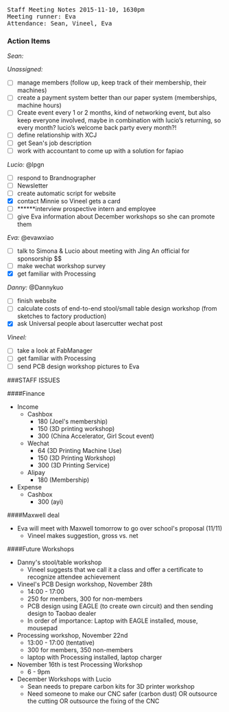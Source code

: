 <pre>
Staff Meeting Notes 2015-11-10, 1630pm
Meeting runner: Eva
Attendance: Sean, Vineel, Eva
</pre>

### Action Items

*Sean:*

*Unassigned:*
- [ ] manage members (follow up, keep track of their membership, their machines)
- [ ] create a payment system better than our paper system (memberships, machine hours)
- [ ] Create event every 1 or 2 months, kind of networking event, but also keep everyone involved, maybe in combination with lucio’s returning, so every month? lucio’s welcome back party every month?!
- [ ] define relationship with XCJ
- [ ] get Sean's job description
- [ ] work with accountant to come up with a solution for fapiao

*Lucio:* @lpgn
- [ ] respond to Brandnographer
- [ ] Newsletter
- [ ] create automatic script for website
- [x] contact Minnie so Vineel gets a card
- [ ] ******interview prospective intern and employee
- [ ] give Eva information about December workshops so she can promote them

*Eva:* @evawxiao
- [ ] talk to Simona & Lucio about meeting with Jing An official for sponsorship $$
- [ ] make wechat workshop survey
- [x] get familiar with Processing

*Danny:* @Dannykuo
- [ ] finish website
- [ ] calculate costs of end-to-end stool/small table design workshop (from sketches to factory production)
- [x] ask Universal people about lasercutter wechat post

*Vineel:* 
- [ ] take a look at FabManager
- [ ] get familiar with Processing
- [ ] send PCB design workshop pictures to Eva

###STAFF ISSUES

####Finance
* Income
  * Cashbox
    * 180 (Joel's membership)
    * 150 (3D printing workshop)
    * 300 (China Accelerator, Girl Scout event)
  * Wechat
    * 64 (3D Printing Machine Use)
    * 150 (3D Printing Workshop)
    * 300 (3D Printing Service)
  * Alipay
    * 180 (Membership)
* Expense
  * Cashbox
    * 300 (ayi)
    
####Maxwell deal
* Eva will meet with Maxwell tomorrow to go over school's proposal (11/11)
  * Vineel makes suggestion, gross vs. net
 
####Future Workshops
* Danny's stool/table workshop
  * Vineel suggests that we call it a class and offer a certificate to recognize attendee achievement
* Vineel's PCB Design workshop, November 28th
  * 14:00 - 17:00
  * 250 for members, 300 for non-members
  * PCB design using EAGLE (to create own circuit) and then sending design to Taobao dealer
  * In order of importance: Laptop with EAGLE installed, mouse, mousepad
* Processing workshop, November 22nd
  * 13:00 - 17:00 (tentative)
  * 300 for members, 350 non-members
  * laptop with Processing installed, laptop charger
* November 16th is test Processing Workshop
  * 6 - 9pm
* December Workshops with Lucio
  * Sean needs to prepare carbon kits for 3D printer workshop
  * Need someone to make our CNC safer (carbon dust) OR outsource the cutting OR outsource the fixing of the CNC

